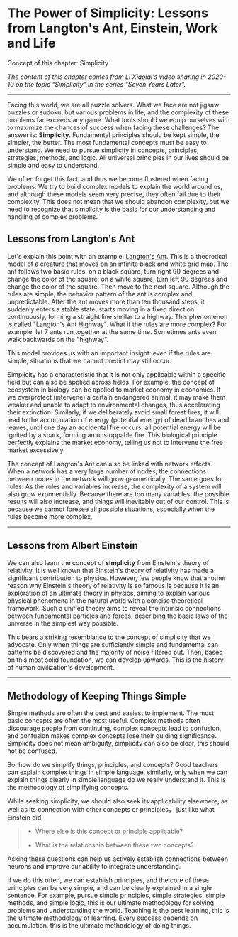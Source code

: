 # The Power of Simplicity: Lessons from Langton's Ant, Einstein, Work and Life

Concept of this chapter: Simplicity

*The content of this chapter comes from Li Xiaolai's video sharing in 2020-10 on the topic "Simplicity" in the series "Seven Years Later".*

---

Facing this world, we are all puzzle solvers. What we face are not jigsaw puzzles or sudoku, but various problems in life, and the complexity of these problems far exceeds any game. What tools should we equip ourselves with to maximize the chances of success when facing these challenges? The answer is: **Simplicity**. Fundamental principles should be kept simple, the simpler, the better. The most fundamental concepts must be easy to understand. We need to pursue simplicity in concepts, principles, strategies, methods, and logic. All universal principles in our lives should be simple and easy to understand.

We often forget this fact, and thus we become flustered when facing problems. We try to build complex models to explain the world around us, and although these models seem very precise, they often fail due to their complexity. This does not mean that we should abandon complexity, but we need to recognize that simplicity is the basis for our understanding and handling of complex problems.

## Lessons from Langton's Ant

Let's explain this point with an example: [Langton's Ant](https://en.wikipedia.org/wiki/Langton%27s_ant). This is a theoretical model of a creature that moves on an infinite black and white grid map. The ant follows two basic rules: on a black square, turn right 90 degrees and change the color of the square; on a white square, turn left 90 degrees and change the color of the square. Then move to the next square. Although the rules are simple, the behavior pattern of the ant is complex and unpredictable. After the ant moves more than ten thousand steps, it suddenly enters a stable state, starts moving in a fixed direction continuously, forming a straight line similar to a highway. This phenomenon is called "Langton's Ant Highway". What if the rules are more complex? For example, let 7 ants run together at the same time. Sometimes ants even walk backwards on the "highway".

This model provides us with an important insight: even if the rules are simple, situations that we cannot predict may still occur.

Simplicity has a characteristic that it is not only applicable within a specific field but can also be applied across fields. For example, the concept of ecosystem in biology can be applied to market economy in economics. If we overprotect (intervene) a certain endangered animal, it may make them weaker and unable to adapt to environmental changes, thus accelerating their extinction. Similarly, if we deliberately avoid small forest fires, it will lead to the accumulation of energy (potential energy) of dead branches and leaves, until one day an accidental fire occurs, all potential energy will be ignited by a spark, forming an unstoppable fire. This biological principle perfectly explains the market economy, telling us not to intervene the free market excessively.

The concept of Langton's Ant can also be linked with network effects. When a network has a very large number of nodes, the connections between nodes in the network will grow geometrically. The same goes for rules. As the rules and variables increase, the complexity of a system will also grow exponentially. Because there are too many variables, the possible results will also increase, and things will inevitably out of our control. This is because we cannot foresee all possible situations, especially when the rules become more complex.

---

## Lessons from Albert Einstein

We can also learn the concept of **simplicity** from Einstein's theory of relativity. It is well known that Einstein's theory of relativity has made a significant contribution to physics. However, few people know that another reason why Einstein's theory of relativity is so famous is because it is an exploration of an ultimate theory in physics, aiming to explain various physical phenomena in the natural world with a concise theoretical framework. Such a unified theory aims to reveal the intrinsic connections between fundamental particles and forces, describing the basic laws of the universe in the simplest way possible.

This bears a striking resemblance to the concept of simplicity that we advocate. Only when things are sufficiently simple and fundamental can patterns be discovered and the majority of noise filtered out. Then, based on this most solid foundation, we can develop upwards. This is the history of human civilization's development.

---

## Methodology of Keeping Things Simple

Simple methods are often the best and easiest to implement. The most basic concepts are often the most useful. Complex methods often discourage people from continuing, complex concepts lead to confusion, and confusion makes complex concepts lose their guiding significance. Simplicity does not mean ambiguity, simplicity can also be clear, this should not be confused.

So, how do we simplify things, principles, and concepts? Good teachers can explain complex things in simple language, similarly, only when we can explain things clearly in simple language do we really understand it. This is the methodology of simplifying concepts.

While seeking simplicity, we should also seek its applicability elsewhere, as well as its connection with other concepts or principles， just like what Einstein did.

> * Where else is this concept or principle applicable?
>
> * What is the relationship between these two concepts? 

Asking these questions can help us actively establish connections between neurons and improve our ability to integrate understanding.

If we do this often, we can establish principles, and the core of these principles can be very simple, and can be clearly explained in a single sentence. For example, pursue simple principles, simple strategies, simple methods, and simple logic, this is our ultimate methodology for solving problems and understanding the world. Teaching is the best learning, this is the ultimate methodology of learning. Every success depends on accumulation, this is the ultimate methodology of doing things.
